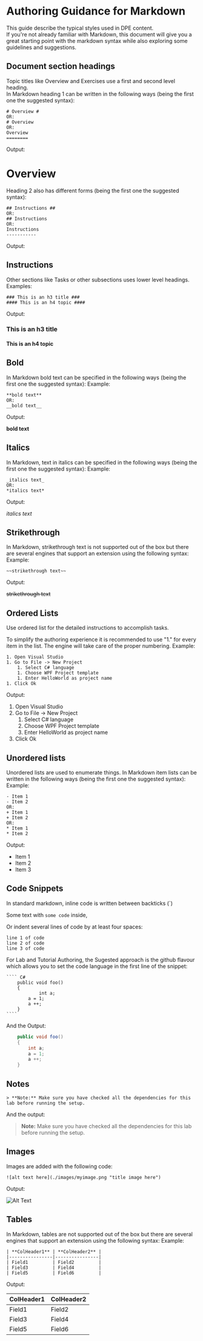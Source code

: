 ﻿# Authoring Guidance for Markdown #
 
This guide describe the typical styles used in DPE content.  
If you're not already familiar with Markdown, this document will give you a great starting point with the markdown syntax while also exploring some guidelines and suggestions.


## Document section headings ##
Topic titles like Overview and Exercises use a first and second level heading.  
In Markdown heading 1 can be written in the following ways (being the first one the suggested syntax):

	# Overview #
	OR:
	# Overview
	OR:
	Overview
	========
		
Output:
# Overview #

Heading 2 also has different forms (being the first one the suggested syntax):

	## Instructions ##
	OR:
	## Instructions
	OR:
	Instructions
	-----------

Output:
## Instructions ##

Other sections like Tasks or other subsections uses lower level headings.
Examples:

	### This is an h3 title ###
	#### This is an h4 topic ####

Output:
### This is an h3 title ###
#### This is an h4 topic ####


## Bold ##
In Markdown bold text can be specified in the following ways (being the first one the suggested syntax):
Example:

	**bold text**
	OR:
	__bold text__
	
	
Output:

**bold text**


## Italics ##
In Markdown, text in italics can be specified in the following ways (being the first one the suggested syntax):
Example:

	_italics text_
	OR:
	*italics text*
	
	
Output:

_italics text_
	

## Strikethrough ##
In Markdown, strikethrough text is not supported out of the box but there are several engines that support an extension using the following syntax:
Example:

	~~strikethrough text~~
	
	
Output:

~~strikethrough text~~


## Ordered Lists ##
Use ordered list for the detailed instructions to accomplish tasks. 

To simplify the authoring experience it is recommended to use "1." for every item in the list. The engine will take care of the proper numbering. 
Example:

	1. Open Visual Studio
	1. Go to File -> New Project
		1. Select C# language
		1. Choose WPF Project template
		1. Enter HelloWorld as project name
	1. Click Ok

Output:

1. Open Visual Studio
1. Go to File -> New Project
	1. Select C# language
	1. Choose WPF Project template
	1. Enter HelloWorld as project name
1. Click Ok

## Unordered lists ##
Unordered lists are used to enumerate things. In Markdown item lists can be written in the following ways (being the first one the suggested syntax):
Example:

	- Item 1
	- Item 2
	OR:
	+ Item 1
	+ Item 2
	OR:
	* Item 1
	* Item 2
	
Output:

- Item 1
- Item 2
- Item 3

## Code Snippets ##
In standard markdown, inline code is written between backticks (`)

Some text with `some code` inside,

Or indent several lines of code by at least four spaces:

    line 1 of code
    line 2 of code
    line 3 of code

For Lab and Tutorial Authoring, the Sugested approach is the github flavour which allows you to set the code language in the first line of the snippet:


	```` C#
		public void foo()
	    {
	    	    int a;
		    a = 1;
		    a ++;
	    }
    ````

And the Output:

````C#
	public void foo()
	{
		int a;
		a = 1;
		a ++;
	}
````


## Notes ##

	> **Note:** Make sure you have checked all the dependencies for this lab before running the setup.

And the output:

> **Note:** Make sure you have checked all the dependencies for this lab before running the setup.


## Images ##
Images are added with the following code:

	![alt text here](./images/myimage.png "title image here")

Output:

![Alt Text](./images/myimage.png "Image Title")


## Tables ##

In Markdown, tables are not supported out of the box but there are several engines that support an extension using the following syntax:
Example:
	
	| **ColHeader1** | **ColHeader2** |
	|----------------|----------------|
	| Field1         | Field2         |
	| Field3         | Field4         |
	| Field5         | Field6         |
	
	
Output:

| **ColHeader1** | **ColHeader2** |
|----------------|----------------|
| Field1         | Field2         |
| Field3         | Field4         |
| Field5         | Field6         |



